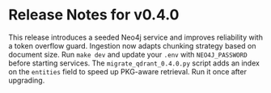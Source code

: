 # Release Notes for v0.4.0

This release introduces a seeded Neo4j service and improves reliability with a token overflow guard. Ingestion now adapts chunking strategy based on document size. Run `make dev` and update your `.env` with `NEO4J_PASSWORD` before starting services.
The `migrate_qdrant_0.4.0.py` script adds an index on the `entities` field to speed up PKG-aware retrieval. Run it once after upgrading.

